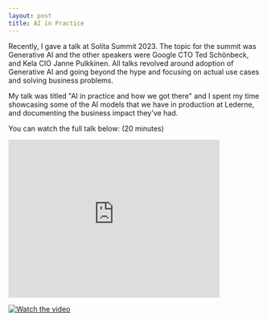```yaml
---
layout: post
title: AI in Practice 
---
```


Recently, I gave a talk at Solita Summit 2023. The topic for the summit was Generative AI and the other speakers were Google CTO Ted Schönbeck, and Kela CIO Janne Pulkkinen. All talks revolved around adoption of Generative AI and going beyond the hype and focusing on actual use cases and solving business problems. 

My talk was titled "AI in practice and how we got there" and I spent my time showcasing some of the AI models that we have in production at Lederne, and documenting the business impact they've had. 

You can watch the full talk below: (20 minutes)

<iframe width="420" height="315" src="https://www.youtube.com/watch?v=0TAvwGoF_Mw" frameborder="0" allowfullscreen></iframe>


[![Watch the video](https://img.youtube.com/vi/0TAvwGoF_Mw/default.jpg)](https://www.youtube.com/watch?v=0TAvwGoF_Mw)
